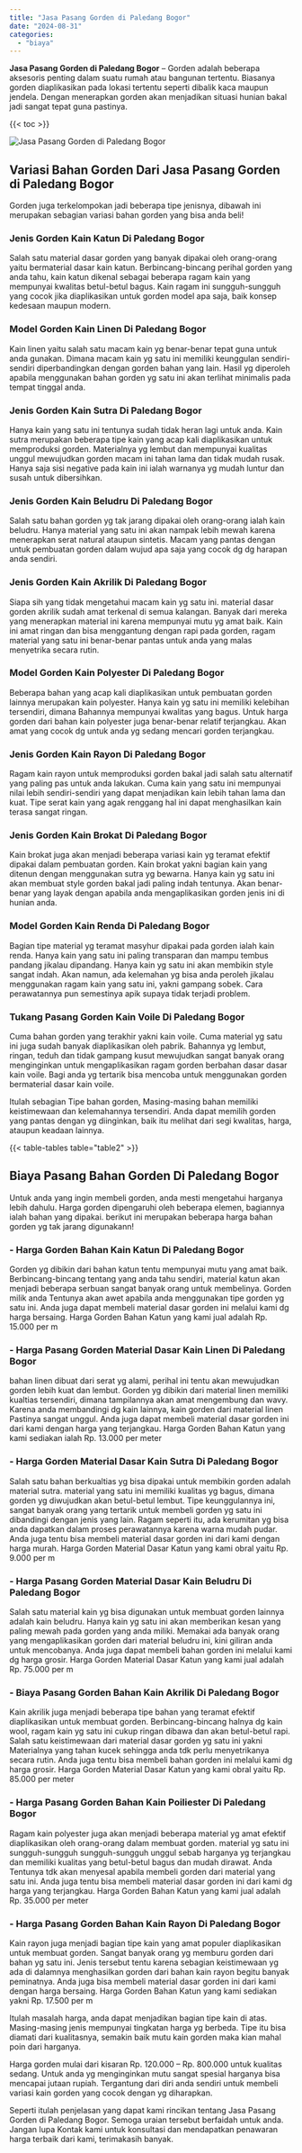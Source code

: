 ```yaml
---
title: "Jasa Pasang Gorden di Paledang Bogor"
date: "2024-08-31"
categories: 
  - "biaya"
---
```


**Jasa Pasang Gorden di Paledang Bogor** – Gorden adalah beberapa aksesoris penting dalam suatu rumah atau bangunan tertentu. Biasanya gorden diaplikasikan pada lokasi tertentu seperti dibalik kaca maupun jendela. Dengan menerapkan gorden akan menjadikan situasi hunian bakal jadi sangat tepat guna pastinya.

{{< toc >}}

![Jasa Pasang Gorden di Paledang Bogor](/images/pasang-gorden-murah17.png)

## Variasi Bahan Gorden Dari Jasa Pasang Gorden di Paledang Bogor

Gorden juga terkelompokan jadi beberapa tipe jenisnya, dibawah ini merupakan sebagian variasi bahan gorden yang bisa anda beli!

### Jenis Gorden Kain Katun Di Paledang Bogor

Salah satu material dasar gorden yang banyak dipakai oleh orang-orang yaitu bermaterial dasar kain katun. Berbincang-bincang perihal gorden yang anda tahu, kain katun dikenal sebagai beberapa ragam kain yang mempunyai kwalitas betul-betul bagus. Kain ragam ini sungguh-sungguh yang cocok jika diaplikasikan untuk gorden model apa saja, baik konsep kedesaan maupun modern.

### Model Gorden Kain Linen Di Paledang Bogor

Kain linen yaitu salah satu macam kain yg benar-benar tepat guna untuk anda gunakan. Dimana macam kain yg satu ini memiliki keunggulan sendiri-sendiri diperbandingkan dengan gorden bahan yang lain. Hasil yg diperoleh apabila menggunakan bahan gorden yg satu ini akan terlihat minimalis pada tempat tinggal anda.

### Jenis Gorden Kain Sutra Di Paledang Bogor

Hanya kain yang satu ini tentunya sudah tidak heran lagi untuk anda. Kain sutra merupakan beberapa tipe kain yang acap kali diaplikasikan untuk memproduksi gorden. Materialnya yg lembut dan mempunyai kualitas unggul mewujudkan gorden macam ini tahan lama dan tidak mudah rusak. Hanya saja sisi negative pada kain ini ialah warnanya yg mudah luntur dan susah untuk dibersihkan.

### Jenis Gorden Kain Beludru Di Paledang Bogor

Salah satu bahan gorden yg tak jarang dipakai oleh orang-orang ialah kain beludru. Hanya material yang satu ini akan nampak lebih mewah karena menerapkan serat natural ataupun sintetis. Macam yang pantas dengan untuk pembuatan gorden dalam wujud apa saja yang cocok dg dg harapan anda sendiri.

### Jenis Gorden Kain Akrilik Di Paledang Bogor

Siapa sih yang tidak mengetahui macam kain yg satu ini. material dasar gorden akrilik sudah amat terkenal di semua kalangan. Banyak dari mereka yang menerapkan material ini karena mempunyai mutu yg amat baik. Kain ini amat ringan dan bisa menggantung dengan rapi pada gorden, ragam material yang satu ini benar-benar pantas untuk anda yang malas menyetrika secara rutin.

### Model Gorden Kain Polyester Di Paledang Bogor

Beberapa bahan yang acap kali diaplikasikan untuk pembuatan gorden lainnya merupakan kain polyester. Hanya kain yg satu ini memiliki kelebihan tersendiri, dimana Bahannya mempunyai kwalitas yang bagus. Untuk harga gorden dari bahan kain polyester juga benar-benar relatif terjangkau. Akan amat yang cocok dg untuk anda yg sedang mencari gorden terjangkau.

### Jenis Gorden Kain Rayon Di Paledang Bogor

Ragam kain rayon untuk memproduksi gorden bakal jadi salah satu alternatif yang paling pas untuk anda lakukan. Cuma kain yang satu ini mempunyai nilai lebih sendiri-sendiri yang dapat menjadikan kain lebih tahan lama dan kuat. Tipe serat kain yang agak renggang hal ini dapat menghasilkan kain terasa sangat ringan.

### Jenis Gorden Kain Brokat Di Paledang Bogor

Kain brokat juga akan menjadi beberapa variasi kain yg teramat efektif dipakai dalam pembuatan gorden. Kain brokat yakni bagian kain yang ditenun dengan menggunakan sutra yg bewarna. Hanya kain yg satu ini akan membuat style gorden bakal jadi paling indah tentunya. Akan benar-benar yang layak dengan apabila anda mengaplikasikan gorden jenis ini di hunian anda.

### Model Gorden Kain Renda Di Paledang Bogor

Bagian tipe material yg teramat masyhur dipakai pada gorden ialah kain renda. Hanya kain yang satu ini paling transparan dan mampu tembus pandang jikalau dipandang. Hanya kain yg satu ini akan membikin style sangat indah. Akan namun, ada kelemahan yg bisa anda peroleh jikalau menggunakan ragam kain yang satu ini, yakni gampang sobek. Cara perawatannya pun semestinya apik supaya tidak terjadi problem.

### Tukang Pasang Gorden Kain Voile Di Paledang Bogor

Cuma bahan gorden yang terakhir yakni kain voile. Cuma material yg satu ini juga sudah banyak diaplikasikan oleh pabrik. Bahannya yg lembut, ringan, teduh dan tidak gampang kusut mewujudkan sangat banyak orang menginginkan untuk mengaplikasikan ragam gorden berbahan dasar dasar kain voile. Bagi anda yg tertarik bisa mencoba untuk menggunakan gorden bermaterial dasar kain voile.

Itulah sebagian Tipe bahan gorden, Masing-masing bahan memiliki keistimewaan dan kelemahannya tersendiri. Anda dapat memilih gorden yang pantas dengan yg diinginkan, baik itu melihat dari segi kwalitas, harga, ataupun keadaan lainnya.

{{< table-tables table="table2" >}}

## Biaya Pasang Bahan Gorden Di Paledang Bogor

Untuk anda yang ingin membeli gorden, anda mesti mengetahui harganya lebih dahulu. Harga gorden dipengaruhi oleh beberapa elemen, bagiannya ialah bahan yang dipakai. berikut ini merupakan beberapa harga bahan gorden yg tak jarang digunakann!

### \- Harga Gorden Bahan Kain Katun Di Paledang Bogor

Gorden yg dibikin dari bahan katun tentu mempunyai mutu yang amat baik. Berbincang-bincang tentang yang anda tahu sendiri, material katun akan menjadi beberapa serbuan sangat banyak orang untuk membelinya. Gorden milik anda Tentunya akan awet apabila anda menggunakan tipe gorden yg satu ini. Anda juga dapat membeli material dasar gorden ini melalui kami dg harga bersaing. Harga Gorden Bahan Katun yang kami jual adalah Rp. 15.000 per m

### \- Harga Pasang Gorden Material Dasar Kain Linen Di Paledang Bogor

bahan linen dibuat dari serat yg alami, perihal ini tentu akan mewujudkan gorden lebih kuat dan lembut. Gorden yg dibikin dari material linen memiliki kualtias tersendiri, dimana tampilannya akan amat mengembung dan wavy. Karena anda membandingi dg kain lainnya, kain gorden dari material linen Pastinya sangat unggul. Anda juga dapat membeli material dasar gorden ini dari kami dengan harga yang terjangkau. Harga Gorden Bahan Katun yang kami sediakan ialah Rp. 13.000 per meter

### \- Harga Gorden Material Dasar Kain Sutra Di Paledang Bogor

Salah satu bahan berkualtias yg bisa dipakai untuk membikin gorden adalah material sutra. material yang satu ini memiliki kualitas yg bagus, dimana gorden yg diwujudkan akan betul-betul lembut. Tipe keunggulannya ini, sangat banyak orang yang tertarik untuk membeli gorden yg satu ini dibandingi dengan jenis yang lain. Ragam seperti itu, ada kerumitan yg bisa anda dapatkan dalam proses perawatannya karena warna mudah pudar. Anda juga tentu bisa membeli material dasar gorden ini dari kami dengan harga murah. Harga Gorden Material Dasar Katun yang kami obral yaitu Rp. 9.000 per m

### \- Harga Pasang Gorden Material Dasar Kain Beludru Di Paledang Bogor

Salah satu material kain yg bisa digunakan untuk membuat gorden lainnya adalah kain beludru. Hanya kain yg satu ini akan memberikan kesan yang paling mewah pada gorden yang anda miliki. Memakai ada banyak orang yang mengaplikasikan gorden dari material beludru ini, kini giliran anda untuk mencobanya. Anda juga dapat membeli bahan gorden ini melalui kami dg harga grosir. Harga Gorden Material Dasar Katun yang kami jual adalah Rp. 75.000 per m

### \- Biaya Pasang Gorden Bahan Kain Akrilik Di Paledang Bogor

Kain akrilik juga menjadi beberapa tipe bahan yang teramat efektif diaplikasikan untuk membuat gorden. Berbincang-bincang halnya dg kain wool, ragam kain yg satu ini cukup ringan dibawa dan akan betul-betul rapi. Salah satu keistimewaan dari material dasar gorden yg satu ini yakni Materialnya yang tahan kucek sehingga anda tdk perlu menyetrikanya secara rutin. Anda juga tentu bisa membeli bahan gorden ini melalui kami dg harga grosir. Harga Gorden Material Dasar Katun yang kami obral yaitu Rp. 85.000 per meter

### \- Harga Pasang Gorden Bahan Kain Poiliester Di Paledang Bogor

Ragam kain polyester juga akan menjadi beberapa material yg amat efektif diaplikasikan oleh orang-orang dalam membuat gorden. material yg satu ini sungguh-sungguh sungguh-sungguh unggul sebab harganya yg terjangkau dan memiliki kualitas yang betul-betul bagus dan mudah dirawat. Anda Tentunya tdk akan menyesal apabila membeli gorden dari material yang satu ini. Anda juga tentu bisa membeli material dasar gorden ini dari kami dg harga yang terjangkau. Harga Gorden Bahan Katun yang kami jual adalah Rp. 35.000 per meter

### \- Harga Pasang Gorden Bahan Kain Rayon Di Paledang Bogor

Kain rayon juga menjadi bagian tipe kain yang amat populer diaplikasikan untuk membuat gorden. Sangat banyak orang yg memburu gorden dari bahan yg satu ini. Jenis tersebut tentu karena sebagian keistimewaan yg ada di dalamnya menghasilkan gorden dari bahan kain rayon begitu banyak peminatnya. Anda juga bisa membeli material dasar gorden ini dari kami dengan harga bersaing. Harga Gorden Bahan Katun yang kami sediakan yakni Rp. 17.500 per m

Itulah masalah harga, anda dapat menjadikan bagian tipe kain di atas. Masing-masing jenis mempunyai tingkatan harga yg berbeda. Tipe itu bisa diamati dari kualitasnya, semakin baik mutu kain gorden maka kian mahal poin dari harganya.

Harga gorden mulai dari kisaran Rp. 120.000 – Rp. 800.000 untuk kualitas sedang. Untuk anda yg menginginkan mutu sangat spesial harganya bisa mencapai jutaan rupiah. Tergantung dari diri anda sendiri untuk membeli variasi kain gorden yang cocok dengan yg diharapkan.

Seperti itulah penjelasan yang dapat kami rincikan tentang Jasa Pasang Gorden di Paledang Bogor. Semoga uraian tersebut berfaidah untuk anda. Jangan lupa Kontak kami untuk konsultasi dan mendapatkan penawaran harga terbaik dari kami, terimakasih banyak.
